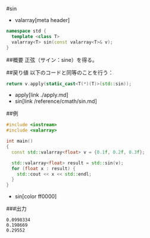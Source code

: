 #sin
* valarray[meta header]

```cpp
namespace std {
  template <class T>
  valarray<T> sin(const valarray<T>& v);
}
```

##概要
正弦（サイン：sine）を得る。


##戻り値
以下のコードと同等のことを行う：

```cpp
return v.apply(static_cast<T(*)(T)>(std::sin));
```
* apply[link ./apply.md]
* sin[link /reference/cmath/sin.md]


##例
```cpp
#include <iostream>
#include <valarray>

int main()
{
  const std::valarray<float> v = {0.1f, 0.2f, 0.3f};

  std::valarray<float> result = std::sin(v);
  for (float x : result) {
    std::cout << x << std::endl;
  }
}
```
* sin[color ff0000]

###出力
```
0.0998334
0.198669
0.29552
```



